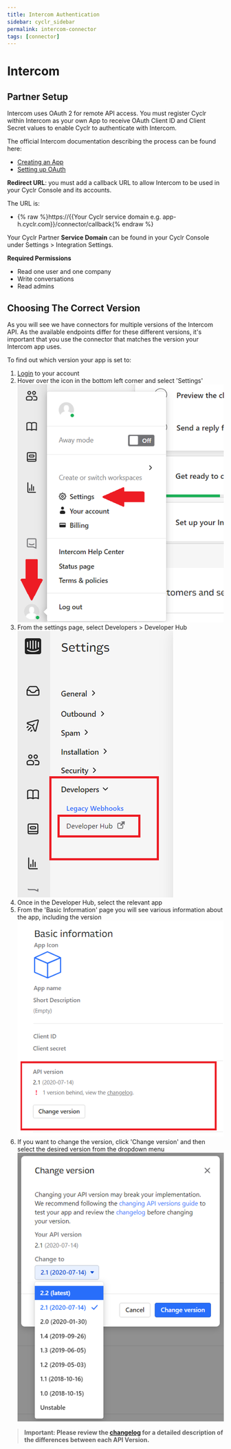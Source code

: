 ```yaml
---
title: Intercom Authentication
sidebar: cyclr_sidebar
permalink: intercom-connector
tags: [connector]
---
```


# Intercom #

Partner Setup
-------------

Intercom uses OAuth 2 for remote API access. You must register Cyclr within Intercom as your own App to receive OAuth Client ID and Client Secret values to enable Cyclr to authenticate with Intercom.

The official Intercom documentation describing the process can be found here:
* [Creating an App](https://developers.intercom.com/building-apps/docs/get-started-developing-on-intercom)
* [Setting up OAuth](https://developers.intercom.com/building-apps/docs/setting-up-oauth)

**Redirect URL**: you must add a callback URL to allow Intercom to be used in your Cyclr Console and its accounts.

The URL is:

*   {% raw %}https://{{Your Cyclr service domain e.g. app-h.cyclr.com}}/connector/callback{% endraw %}

Your Cyclr Partner **Service Domain** can be found in your Cyclr Console under Settings > Integration Settings.

**Required Permissions**
* Read one user and one company
* Write conversations
* Read admins

Choosing The Correct Version
-------------

As you will see we have connectors for multiple versions of the Intercom API. As the available endpoints differ for these different versions, it's important that you use the connector that matches the version your Intercom app uses.

To find out which version your app is set to:

1. [Login](https://app.intercom.com/admins/sign_in?on_pageview_event=sign_in_nav) to your account
2. Hover over the icon in the bottom left corner and select 'Settings'
   ![intercom home](./images/intercom_docs_1.png)
3. From the settings page, select Developers > Developer Hub
   ![intercom settings](./images/intercom_docs_2.png)
4. Once in the Developer Hub, select the relevant app
5. From the 'Basic Information' page you will see various information about the app, including the version
   ![intercom app information](./images/intercom_docs_3.png)
6. If you want to change the version, click 'Change version' and then select the desired version from the dropdown menu
   ![intercom change version](./images/intercom_docs_4.png)
   
> **Important: Please review the [changelog](https://developers.intercom.com/building-apps/docs/api-changelog) for a detailed description of the differences between each API Version.**
